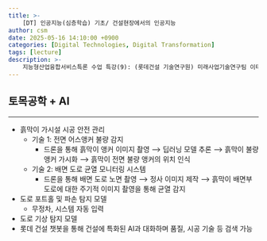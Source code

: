 ```yaml
---
title: >-
    [DT] 인공지능(심층학습) 기초/ 건설현장에서의 인공지능
author: csm
date: 2025-05-16 14:10:00 +0900
categories: [Digital Technologies, Digital Transformation]
tags: [lecture]
description: >-
    지능형산업융합서비스특론 수업 특강(9): (롯데건설 기술연구원) 미래사업기술연구팀 이태희 책임/공학박사
---
```


## 토목공학 + AI
---
- 흙막이 가시설 시공 안전 관리
    - 기술 1: 전면 어스앵커 불량 감지
        - 드론을 통해 흙막이 앵커 이미지 촬영 ⟶ 딥러닝 모델 추론 ⟶ 흙막이 불량 앵커 가시화 ⟶ 흙막이 전면 불량 앵커의 위치 인식
    - 기술 2: 배면 도로 균열 모니터링 시스템
        - 드론을 통해 배면 도로 노면 촬영 ⟶ 정사 이미지 제작 ⟶ 흙막이 배면부 도로에 대한 주기적 이미지 촬영을 통해 균열 감지
- 도로 포트홀 및 파손 탐지 모델
    - 무정차, 시스템 자동 입력
- 도로 기상 탐지 모델
- 롯데 건설 챗봇을 통해 건설에 특화된 AI과 대화하며 품질, 시공 기술 등 검색 가능